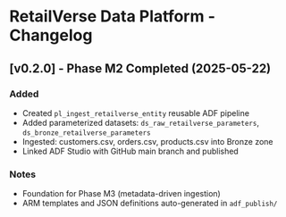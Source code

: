# RetailVerse Data Platform - Changelog

## [v0.2.0] - Phase M2 Completed (2025-05-22)
### Added
- Created `pl_ingest_retailverse_entity` reusable ADF pipeline
- Added parameterized datasets: `ds_raw_retailverse_parameters`, `ds_bronze_retailverse_parameters`
- Ingested: customers.csv, orders.csv, products.csv into Bronze zone
- Linked ADF Studio with GitHub main branch and published

### Notes
- Foundation for Phase M3 (metadata-driven ingestion)
- ARM templates and JSON definitions auto-generated in `adf_publish/`